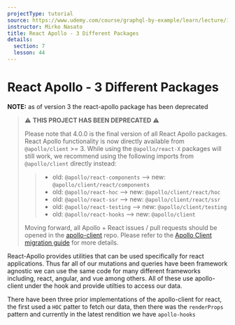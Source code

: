 ```yaml
---
projectType: tutorial
source: https://www.udemy.com/course/graphql-by-example/learn/lecture/16580146#overview
instructor: Mirko Nasato
title: React Apollo - 3 Different Packages
details:
  section: 7
  lesson: 44
---
```




# React Apollo - 3 Different Packages



**NOTE:** as of version 3 the react-apollo package has been deprecated 



> ⚠️ **THIS PROJECT HAS BEEN DEPRECATED** ⚠️
>
> Please note that 4.0.0 is the final version of all React Apollo packages. React Apollo functionality is now directly available from `@apollo/client` >= 3. While using the `@apollo/react-X` packages will still work, we recommend using the following imports from `@apollo/client` directly instead:
>
> > - old: `@apollo/react-components` --> new: `@apollo/client/react/components`
> > - old: `@apollo/react-hoc` --> new: `@apollo/client/react/hoc`
> > - old: `@apollo/react-ssr` --> new: `@apollo/client/react/ssr`
> > - old: `@apollo/react-testing` --> new: `@apollo/client/testing`
> > - old: `@apollo/react-hooks` --> new: `@apollo/client`
>
> Moving forward, all Apollo + React issues / pull requests should be opened in the [apollo-client](https://github.com/apollographql/apollo-client.git) repo. Please refer to the [Apollo Client migration guide](https://www.apollographql.com/docs/react/migrating/apollo-client-3-migration/) for more details.





React-Apollo provides utilities that can be used specifically for react applications. Thus far all of our mutations and queries have been framework agnostic we can use the same code for many different frameworks including, react, angular, and vue among others. All of these use apollo-client under the hook and provide utilties to access our data.



There have been three prior implementations of the apollo-client for react, the first used a `HOC` patter to fetch our data, then there was the `renderProps` pattern and currently in the latest rendition we have `apollo-hooks`